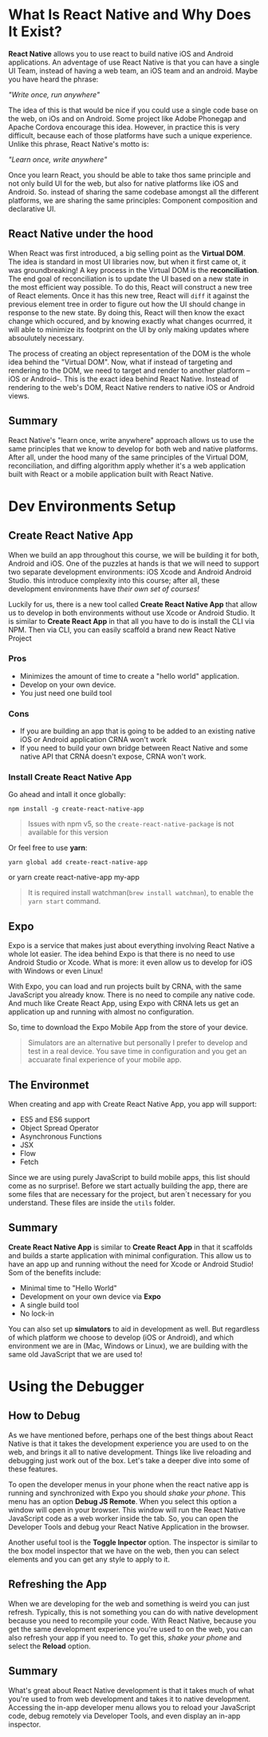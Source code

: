 What Is React Native and Why Does It Exist?
===========================================

**React Native** allows you to use react to build native iOS and Android applications. An adventage of use React Native is that you can have a single UI Team, instead of having a web team, an iOS team and an android. Maybe you have heard the phrase:

_"Write once, run anywhere"_

The idea of this is that would be nice if you could use a single code base on the web, on iOs and on Android. Some project like Adobe Phonegap and Apache Cordova encourage this idea. However, in practice this is very difficult, because each of those platforms have such a unique experience. Unlike this phrase, React Native's motto is:

_"Learn once, write anywhere"_

Once you learn React, you should be able to take thos same principle and not only build UI for the web, but also for native platforms like iOS and Android. So. instead of sharing the same codebase amongst all the different platforms, we are sharing the same principles: Component composition and declarative UI.

## React Native under the hood
When React was first introduced, a big selling point as the **Virtual DOM**. The idea is standard in most UI libraries now, but when it first came ot, it was groundbreaking! A key process in the Virtual DOM is the **reconciliation**. The end goal of reconciliation is to update the UI based on a new state in the most efficient way possible. To do this, React will construct a new tree of React elements. Once it has this new tree, React will `diff` it against the previous element tree in order to figure out how the UI should change in response to the new state. By doing this, React will then know the exact change which occured, and by knowing exactly what changes ocurrred, it will able to minimize its footprint on the UI by only making updates where absoulutely necessary.

The process of creating an object representation of the DOM is the whole idea behind the "Virtual DOM". Now, what if instead of targeting and rendering to the DOM, we need to target and render to another platform –iOS or Android–. This is the exact idea behind React Native. Instead of rendering to the web's DOM, React Native renders to native iOS or Android views.

## Summary
React Native's "learn once, write anywhere" approach allows us to use the same principles that we know to develop for both web and native platforms. After all, under the hood many of the same principles of the Virtual DOM, reconciliation, and diffing algorithm apply whether it's a web application built with React or a mobile application built with React Native.

Dev Environments Setup
======================

## Create React Native App
When we build an app throughout this course, we will be building it for both, Android and iOS. One of the puzzles at hands is that we will need to support two separate development environments: iOS Xcode and Android Android Studio. this introduce complexity into this course; after all, these development environments have _their own set of courses!_

Luckily for us, there is a new tool called **Create React Native App** that allow us to develop in both environments without use Xcode or Android Studio. It is similar to **Create React App** in that all you have to do is install the CLI via NPM. Then via CLI, you can easily scaffold a brand new React Native Project

### Pros
- Minimizes the amount of time to create a "hello world" application.
- Develop on your own device.
- You just need  one build tool

### Cons
- If you are building an app that is going to be added to an existing native iOS or Android application CRNA won't work
- If you need to build your own bridge between React Native and some native API that CRNA doesn't expose, CRNA won't work.

### Install Create React Native App
Go ahead and intall it once globally:

    npm install -g create-react-native-app

> Issues with npm v5, so the `create-react-native-package` is not available for this version

Or feel free to use **yarn**:

    yarn global add create-react-native-app

or
    yarn create react-native-app my-app

> It is required install watchman(`brew install watchman`), to enable the `yarn start` command.

## Expo
Expo is a service that makes just about everything involving React Native a whole lot easier. The idea behind Expo is that there is no need to use Android Studio or Xcode. What is more: it even allow us to develop for iOS with Windows or even Linux!

With Expo, you can load and run projects built by CRNA, with the same JavaScript you already know. There is no need to compile any native code. And much like Create React App, using Expo with CRNA lets us get an application up and running with almost no configuration.

So, time to download the Expo Mobile App from the store of your device.

> Simulators are an alternative but personally I prefer to develop and test in a real device. You save time in configuration and you get an accuarate final experience of your mobile app.

## The Environmet
When creating and app with Create React Native App, you app will support:

- ES5 and ES6 support
- Object Spread Operator
- Asynchronous Functions
- JSX
- Flow
- Fetch

Since we are using purely JavaScript to build mobile apps, this list should come as no surprise!. Before we start actually building the app, there are some files that are necessary for the project, but aren´t necessary for you understand. These files are inside the `utils` folder.

## Summary

**Create React Native App** is similar to **Create React App** in that it scaffolds and builds a starte application with minimal configuration. This allow us to have an app up and running without the need for Xcode or Android Studio! Som of the benefits include:

- Minimal time to "Hello World"
- Development on your own device via **Expo**
- A single build tool
- No lock-in

You can also set up **simulators** to aid in development as well. But regardless of which platform we choose to develop (iOS or Android), and which environment we are in (Mac, Windows or Linux), we are building with the same old JavaScript that we are used to!

Using the Debugger
==================

## How to Debug
As we have mentioned before, perhaps one of the best things about React Native is that it takes the development experience you are used to on the web, and brings it all to native development. Things like live reloading and debugging just work out of the box. Let's take a deeper dive into some of these features.

To open the developer menus in your phone when the react native app is running and synchronized with Expo you should _shake your phone_. This menu has an option **Debug JS Remote**. When you select this option a window will open in your browser. This window will run the React Native JavaScript code as a web worker inside the tab. So, you can open the Developer Tools and debug your React Native Application in the browser.

Another useful tool is the **Toggle Inpector** option. The inspector is similar to the box model inspector that we have on the web, then you can select elements and you can get any style to apply to it.

## Refreshing the App
When we are developing for the web and something is weird you can just refresh. Typically, this is not something you can do with native development because you need to recompile your code. With React Native, because you get the same development experience you're used to on the web, you can also refresh your app if you need to. To get this, _shake your phone_ and select the **Reload** option.

## Summary
What's great about React Native development is that it takes much of what you're used to from web development and takes it to native development. Accessing the in-app developer menu allows you to reload your JavaScript code, debug remotely via Developer Tools, and even display an in-app inspector.